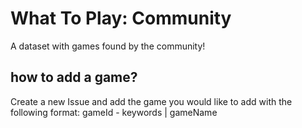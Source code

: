 # What To Play: Community
A dataset with games found by the community!

## how to add a game?
Create a new Issue and add the game you would like to add with the following format:
gameId - keywords | gameName

